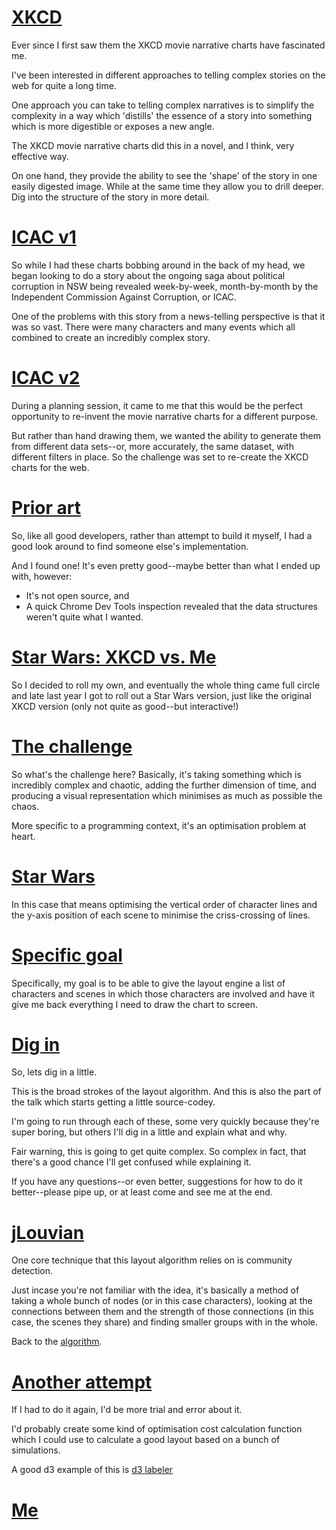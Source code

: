 # [XKCD](https://xkcd.com/657/large/)
Ever since I first saw them the XKCD movie narrative charts have fascinated me.

I've been interested in different approaches to telling complex stories on the web for quite a long time.

One approach you can take to telling complex narratives is to simplify the complexity in a way which 'distills' the essence of a story into something which is more digestible or exposes a new angle.

The XKCD movie narrative charts did this in a novel, and I think, very effective way.

On one hand, they provide the ability to see the 'shape' of the story in one easily digested image. While at the same time they allow you to drill deeper. Dig into the structure of the story in more detail.

# [ICAC v1](http://www.abc.net.au/news/2014-04-29/icac-relationships-graph/5391038)
So while I had these charts bobbing around in the back of my head, we began looking to do a story about the ongoing saga about political corruption in NSW being revealed week-by-week, month-by-month by the Independent Commission Against Corruption, or ICAC.

One of the problems with this story from a news-telling perspective is that it was so vast. There were many characters and many events which all combined to create an incredibly complex story.

# [ICAC v2](http://www.abc.net.au/news/2014-08-21/untangling-the-web-how-the-icac-scandal-unfolded/5686346)
During a planning session, it came to me that this would be the perfect opportunity to re-invent the movie narrative charts for a different purpose.

But rather than hand drawing them, we wanted the ability to generate them from different data sets--or, more accurately, the same dataset, with different filters in place. So the challenge was set to re-create the XKCD charts for the web.

# [Prior art](https://csclub.uwaterloo.ca/~n2iskand/?page_id=13)
So, like all good developers, rather than attempt to build it myself, I had a good look around to find someone else's implementation.

And I found one! It's even pretty good--maybe better than what I ended up with, however:
- It's not open source, and
- A quick Chrome Dev Tools inspection revealed that the data structures weren't quite what I wanted.

# [Star Wars: XKCD vs. Me](http://www.abc.net.au/news/2015-12-16/star-wars-every-scene/7013826)
So I decided to roll my own, and eventually the whole thing came full circle and late last year I got to roll out a Star Wars version, just like the original XKCD version (only not quite as good--but interactive!)

# [The challenge](https://cloudup.com/cuGKTIXORC8)
So what's the challenge here? Basically, it's taking something which is incredibly complex and chaotic, adding the further dimension of time, and producing a visual representation which minimises as much as possible the chaos.

More specific to a programming context, it's an optimisation problem at heart.

# [Star Wars](http://localhost:8000/)
In this case that means optimising the vertical order of character lines and the y-axis position of each scene to minimise the criss-crossing of lines.

# [Specific goal](https://github.com/abcnews/d3-layout-narrative)
Specifically, my goal is to be able to give the layout engine a list of characters and scenes in which those characters are involved and have it give me back everything I need to draw the chart to screen.

# [Dig in](https://abcnews.github.io/d3-layout-narrative/#section-39)
So, lets dig in a little.

This is the broad strokes of the layout algorithm. And this is also the part of the talk which starts getting a little source-codey.

I'm going to run through each of these, some very quickly because they're super boring, but others I'll dig in a little and explain what and why.

Fair warning, this is going to get quite complex. So complex in fact, that there's a good chance I'll get confused while explaining it.

If you have any questions--or even better, suggestions for how to do it better--please pipe up, or at least come and see me at the end.

# [jLouvian](file:///Users/elverys7d/Projects/jLouvain/example/example.html)
One core technique that this layout algorithm relies on is community detection.

Just incase you're not familiar with the idea, it's basically a method of taking a whole bunch of nodes (or in this case characters), looking at the connections between them and the strength of those connections (in this case, the scenes they share) and finding smaller groups with in the whole.

Back to the [algorithm](https://abcnews.github.io/d3-layout-narrative/#section-64).

# [Another attempt](https://www.wikiwand.com/en/Stochastic_optimization)
If I had to do it again, I'd be more trial and error about it.

I'd probably create some kind of optimisation cost calculation function which I could use to calculate a good layout based on a bunch of simulations.

A good d3 example of this is [d3 labeler](https://github.com/tinker10/D3-Labeler)

# [Me](https://twitter.com/drzax)
